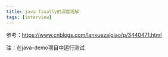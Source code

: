 ```yaml
---
title: java finally的深度理解
tags: [interview]
---
```


参考：https://www.cnblogs.com/lanxuezaipiao/p/3440471.html

注：在java-demo项目中运行测试